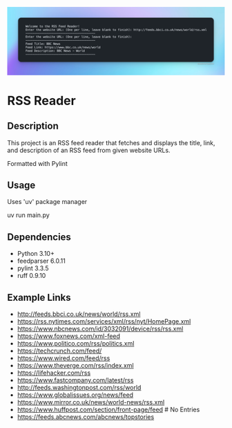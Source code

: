 ![RSS Reader Logo](RSS-Reader.png)

# RSS Reader

## Description
This project is an RSS feed reader that fetches and displays the title, link, and description of an RSS feed from given website URLs.


Formatted with Pylint




## Usage
Uses 'uv' package manager

uv run main.py


## Dependencies

- Python 3.10+
- feedparser 6.0.11
- pylint 3.3.5
- ruff 0.9.10


## Example Links

* http://feeds.bbci.co.uk/news/world/rss.xml
* https://rss.nytimes.com/services/xml/rss/nyt/HomePage.xml
* https://www.nbcnews.com/id/3032091/device/rss/rss.xml
* https://www.foxnews.com/xml-feed
* https://www.politico.com/rss/politics.xml
* https://techcrunch.com/feed/
* https://www.wired.com/feed/rss
* https://www.theverge.com/rss/index.xml
* https://lifehacker.com/rss
* https://www.fastcompany.com/latest/rss
* http://feeds.washingtonpost.com/rss/world
* https://www.globalissues.org/news/feed
* https://www.mirror.co.uk/news/world-news/rss.xml
* https://www.huffpost.com/section/front-page/feed # No Entries
* https://feeds.abcnews.com/abcnews/topstories


